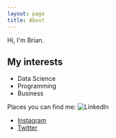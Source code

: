 ```yaml
---
layout: page
title: About
---
```


Hi, I'm Brian.

## My interests

* Data Science
* Programming
* Business

Places you can find me:
![LinkedIn](http://wukaiyuan.com/social-1_round-linkedin.svg)

* [Instagram](https://instagram.com/wukaiyuan)
* [Twitter](https://twitter.com/wukaiyuan)

